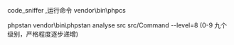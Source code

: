 code_sniffer ,运行命令 vendor\bin\phpcs


phpstan vendor\bin\phpstan analyse src src/Command --level=8 (0-9 九个级别，严格程度逐步递增)